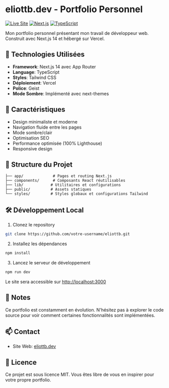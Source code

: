 # eliottb.dev - Portfolio Personnel

[![Live Site](https://img.shields.io/badge/live-eliottb.dev-blue)](https://eliottb.dev)
[![Next.js](https://img.shields.io/badge/Next.js-14-black)](https://nextjs.org/)
[![TypeScript](https://img.shields.io/badge/TypeScript-blue)](https://www.typescriptlang.org/)

Mon portfolio personnel présentant mon travail de développeur web. Construit avec Next.js 14 et hébergé sur Vercel.

## 🚀 Technologies Utilisées

- **Framework**: Next.js 14 avec App Router
- **Language**: TypeScript
- **Styles**: Tailwind CSS
- **Déploiement**: Vercel
- **Police**: Geist
- **Mode Sombre**: Implémenté avec next-themes

## 🎯 Caractéristiques

- Design minimaliste et moderne
- Navigation fluide entre les pages
- Mode sombre/clair
- Optimisation SEO
- Performance optimisée (100% Lighthouse)
- Responsive design

## 📁 Structure du Projet

```
├── app/             # Pages et routing Next.js
├── components/      # Composants React réutilisables
├── lib/            # Utilitaires et configurations
├── public/         # Assets statiques
└── styles/         # Styles globaux et configurations Tailwind
```

## 🛠 Développement Local

1. Clonez le repository
```bash
git clone https://github.com/votre-username/eliottb.git
```

2. Installez les dépendances
```bash
npm install
```

3. Lancez le serveur de développement
```bash
npm run dev
```

Le site sera accessible sur [http://localhost:3000](http://localhost:3000)

## 📝 Notes

Ce portfolio est constamment en évolution. N'hésitez pas à explorer le code source pour voir comment certaines fonctionnalités sont implémentées.

## 📫 Contact

- Site Web: [eliottb.dev](https://eliottb.dev)

## 📄 Licence

Ce projet est sous licence MIT. Vous êtes libre de vous en inspirer pour votre propre portfolio.